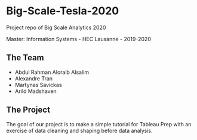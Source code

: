 # Big-Scale-Tesla-2020

Project repo of Big Scale Analytics 2020

Master: Information Systems - HEC Lausanne - 2019-2020

## The Team
* Abdul Rahman Aloraib Alsalim
* Alexandre Tran
* Martynas Savickas
* Arild Madshaven

## The Project

The goal of our project is to make a simple tutorial for Tableau Prep with an exercise of data cleaning and shaping before data analysis. 
